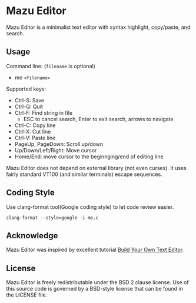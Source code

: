 # Mazu Editor

Mazu Editor is a minimalist text editor with syntax highlight, copy/paste, and search.

## Usage

Command line: (`filename` is optional)
* me `<filename>`

Supported keys:
* Ctrl-S: Save
* Ctrl-Q: Quit
* Ctrl-F: Find string in file
    - ESC to cancel search, Enter to exit search, arrows to navigate
* Ctrl-C: Copy line
* Ctrl-X: Cut line
* Ctrl-V: Paste line
* PageUp, PageDown: Scroll up/down
* Up/Down/Left/Right: Move cursor
* Home/End: move cursor to the beginnging/end of editing line

Mazu Editor does not depend on external library (not even curses). It uses fairly
standard VT100 (and similar terminals) escape sequences.

## Coding Style

Use clang-format tool(Google coding style) to let code review easier.

    clang-format --style=google -i me.c

## Acknowledge

Mazu Editor was inspired by excellent tutorial [Build Your Own Text Editor](https://viewsourcecode.org/snaptoken/kilo/).

## License

Mazu Editor is freely redistributable under the BSD 2 clause license. Use of
this source code is governed by a BSD-style license that can be found in the
LICENSE file.
